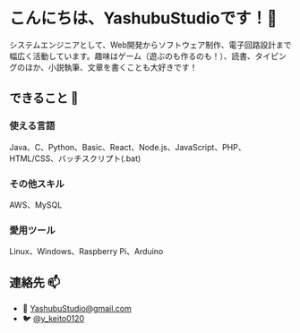 # こんにちは、YashubuStudioです！👋

システムエンジニアとして、Web開発からソフトウェア制作、電子回路設計まで幅広く活動しています。趣味はゲーム（遊ぶのも作るのも！）、読書、タイピングのほか、小説執筆、文章を書くことも大好きです！

## できること 🔧

### 使える言語

Java、C、Python、Basic、React、Node.js、JavaScript、PHP、HTML/CSS、バッチスクリプト(.bat)

### その他スキル

AWS、MySQL

### 愛用ツール

Linux、Windows、Raspberry Pi、Arduino

## 連絡先 📫

* 📧 [YashubuStudio@gmail.com](mailto:YashubuStudio@gmail.com)
* 🐦 [@y\_keito0120](https://twitter.com/y_keito0120)

